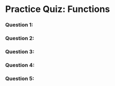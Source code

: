 # Practice Quiz: Functions
### Question 1: 

### Question 2: 

### Question 3: 

### Question 4: 

### Question 5: 

